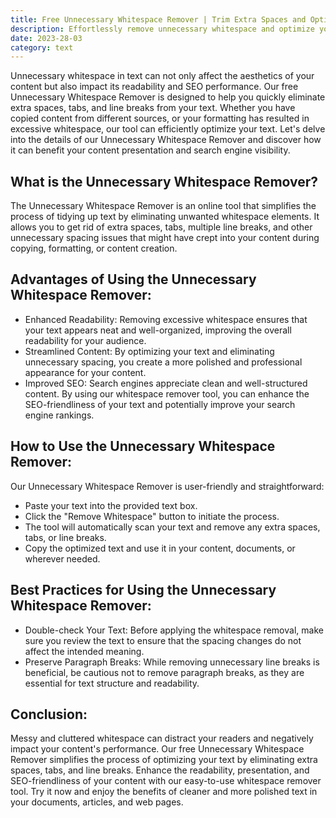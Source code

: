 ```yaml
---
title: Free Unnecessary Whitespace Remover | Trim Extra Spaces and Optimize Text
description: Effortlessly remove unnecessary whitespace and optimize your text with our free Unnecessary Whitespace Remover! Trim extra spaces, tabs, and line breaks to enhance readability and presentation. Streamline your content and improve SEO with our easy-to-use whitespace remover tool.
date: 2023-28-03
category: text
---
```


Unnecessary whitespace in text can not only affect the aesthetics of your content but also impact its readability and SEO performance. Our free Unnecessary Whitespace Remover is designed to help you quickly eliminate extra spaces, tabs, and line breaks from your text. Whether you have copied content from different sources, or your formatting has resulted in excessive whitespace, our tool can efficiently optimize your text. Let's delve into the details of our Unnecessary Whitespace Remover and discover how it can benefit your content presentation and search engine visibility.

## What is the Unnecessary Whitespace Remover?

The Unnecessary Whitespace Remover is an online tool that simplifies the process of tidying up text by eliminating unwanted whitespace elements. It allows you to get rid of extra spaces, tabs, multiple line breaks, and other unnecessary spacing issues that might have crept into your content during copying, formatting, or content creation.

## Advantages of Using the Unnecessary Whitespace Remover:

- Enhanced Readability: Removing excessive whitespace ensures that your text appears neat and well-organized, improving the overall readability for your audience.
- Streamlined Content: By optimizing your text and eliminating unnecessary spacing, you create a more polished and professional appearance for your content.
- Improved SEO: Search engines appreciate clean and well-structured content. By using our whitespace remover tool, you can enhance the SEO-friendliness of your text and potentially improve your search engine rankings.

## How to Use the Unnecessary Whitespace Remover:

Our Unnecessary Whitespace Remover is user-friendly and straightforward:
- Paste your text into the provided text box.
- Click the "Remove Whitespace" button to initiate the process.
- The tool will automatically scan your text and remove any extra spaces, tabs, or line breaks.
- Copy the optimized text and use it in your content, documents, or wherever needed.

## Best Practices for Using the Unnecessary Whitespace Remover:

- Double-check Your Text: Before applying the whitespace removal, make sure you review the text to ensure that the spacing changes do not affect the intended meaning.
- Preserve Paragraph Breaks: While removing unnecessary line breaks is beneficial, be cautious not to remove paragraph breaks, as they are essential for text structure and readability.

## Conclusion:

Messy and cluttered whitespace can distract your readers and negatively impact your content's performance. Our free Unnecessary Whitespace Remover simplifies the process of optimizing your text by eliminating extra spaces, tabs, and line breaks. Enhance the readability, presentation, and SEO-friendliness of your content with our easy-to-use whitespace remover tool. Try it now and enjoy the benefits of cleaner and more polished text in your documents, articles, and web pages.
